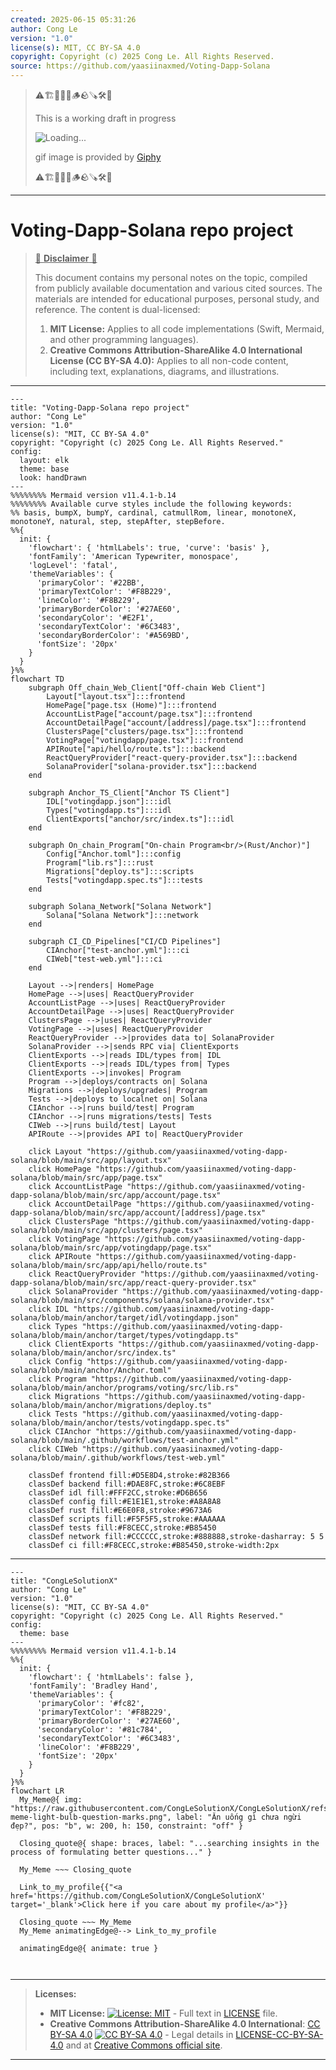 ```yaml
---
created: 2025-06-15 05:31:26
author: Cong Le
version: "1.0"
license(s): MIT, CC BY-SA 4.0
copyright: Copyright (c) 2025 Cong Le. All Rights Reserved.
source: https://github.com/yaasiinaxmed/Voting-Dapp-Solana
---
```



> ⚠️🏗️🚧🦺🧱🪵🪨🪚🛠️👷
> 
> This is a working draft in progress
> 
> ![Loading...](https://media2.giphy.com/media/v1.Y2lkPTc5MGI3NjExa2JiaGs4MXFjMWp0MG40cjJ3bXZ3bTFiZnlsYXg1Ymh4bDl4cm4wNiZlcD12MV9pbnRlcm5hbF9naWZfYnlfaWQmY3Q9Zw/3oriNT3HeCc7vDwupG/giphy.gif)
>
> gif image is provided by [Giphy](https://giphy.com)
> 
> ⚠️🏗️🚧🦺🧱🪵🪨🪚🛠️👷


----

# Voting-Dapp-Solana repo project
> <ins>📢 **Disclaimer** 🚨</ins>
>
> This document contains my personal notes on the topic,
> compiled from publicly available documentation and various cited sources.
> The materials are intended for educational purposes, personal study, and reference.
> The content is dual-licensed:
> 1. **MIT License:** Applies to all code implementations (Swift, Mermaid, and other programming languages).
> 2. **Creative Commons Attribution-ShareAlike 4.0 International License (CC BY-SA 4.0):** Applies to all non-code content, including text, explanations, diagrams, and illustrations.
---


```mermaid
---
title: "Voting-Dapp-Solana repo project"
author: "Cong Le"
version: "1.0"
license(s): "MIT, CC BY-SA 4.0"
copyright: "Copyright (c) 2025 Cong Le. All Rights Reserved."
config:
  layout: elk
  theme: base
  look: handDrawn
---
%%%%%%%% Mermaid version v11.4.1-b.14
%%%%%%%% Available curve styles include the following keywords:
%% basis, bumpX, bumpY, cardinal, catmullRom, linear, monotoneX, monotoneY, natural, step, stepAfter, stepBefore.
%%{
  init: {
    'flowchart': { 'htmlLabels': true, 'curve': 'basis' },
    'fontFamily': 'American Typewriter, monospace',
    'logLevel': 'fatal',
    'themeVariables': {
      'primaryColor': '#22BB',
      'primaryTextColor': '#F8B229',
      'lineColor': '#F8B229',
      'primaryBorderColor': '#27AE60',
      'secondaryColor': '#E2F1',
      'secondaryTextColor': '#6C3483',
      'secondaryBorderColor': '#A569BD',
      'fontSize': '20px'
    }
  }
}%%
flowchart TD
    subgraph Off_chain_Web_Client["Off-chain Web Client"]
        Layout["layout.tsx"]:::frontend
        HomePage["page.tsx (Home)"]:::frontend
        AccountListPage["account/page.tsx"]:::frontend
        AccountDetailPage["account/[address]/page.tsx"]:::frontend
        ClustersPage["clusters/page.tsx"]:::frontend
        VotingPage["votingdapp/page.tsx"]:::frontend
        APIRoute["api/hello/route.ts"]:::backend
        ReactQueryProvider["react-query-provider.tsx"]:::backend
        SolanaProvider["solana-provider.tsx"]:::backend
    end

    subgraph Anchor_TS_Client["Anchor TS Client"]
        IDL["votingdapp.json"]:::idl
        Types["votingdapp.ts"]:::idl
        ClientExports["anchor/src/index.ts"]:::idl
    end

    subgraph On_chain_Program["On-chain Program<br/>(Rust/Anchor)"]
        Config["Anchor.toml"]:::config
        Program["lib.rs"]:::rust
        Migrations["deploy.ts"]:::scripts
        Tests["votingdapp.spec.ts"]:::tests
    end

    subgraph Solana_Network["Solana Network"]
        Solana["Solana Network"]:::network
    end

    subgraph CI_CD_Pipelines["CI/CD Pipelines"]
        CIAnchor["test-anchor.yml"]:::ci
        CIWeb["test-web.yml"]:::ci
    end

    Layout -->|renders| HomePage
    HomePage -->|uses| ReactQueryProvider
    AccountListPage -->|uses| ReactQueryProvider
    AccountDetailPage -->|uses| ReactQueryProvider
    ClustersPage -->|uses| ReactQueryProvider
    VotingPage -->|uses| ReactQueryProvider
    ReactQueryProvider -->|provides data to| SolanaProvider
    SolanaProvider -->|sends RPC via| ClientExports
    ClientExports -->|reads IDL/types from| IDL
    ClientExports -->|reads IDL/types from| Types
    ClientExports -->|invokes| Program
    Program -->|deploys/contracts on| Solana
    Migrations -->|deploys/upgrades| Program
    Tests -->|deploys to localnet on| Solana
    CIAnchor -->|runs build/test| Program
    CIAnchor -->|runs migrations/tests| Tests
    CIWeb -->|runs build/test| Layout
    APIRoute -->|provides API to| ReactQueryProvider

    click Layout "https://github.com/yaasiinaxmed/voting-dapp-solana/blob/main/src/app/layout.tsx"
    click HomePage "https://github.com/yaasiinaxmed/voting-dapp-solana/blob/main/src/app/page.tsx"
    click AccountListPage "https://github.com/yaasiinaxmed/voting-dapp-solana/blob/main/src/app/account/page.tsx"
    click AccountDetailPage "https://github.com/yaasiinaxmed/voting-dapp-solana/blob/main/src/app/account/[address]/page.tsx"
    click ClustersPage "https://github.com/yaasiinaxmed/voting-dapp-solana/blob/main/src/app/clusters/page.tsx"
    click VotingPage "https://github.com/yaasiinaxmed/voting-dapp-solana/blob/main/src/app/votingdapp/page.tsx"
    click APIRoute "https://github.com/yaasiinaxmed/voting-dapp-solana/blob/main/src/app/api/hello/route.ts"
    click ReactQueryProvider "https://github.com/yaasiinaxmed/voting-dapp-solana/blob/main/src/app/react-query-provider.tsx"
    click SolanaProvider "https://github.com/yaasiinaxmed/voting-dapp-solana/blob/main/src/components/solana/solana-provider.tsx"
    click IDL "https://github.com/yaasiinaxmed/voting-dapp-solana/blob/main/anchor/target/idl/votingdapp.json"
    click Types "https://github.com/yaasiinaxmed/voting-dapp-solana/blob/main/anchor/target/types/votingdapp.ts"
    click ClientExports "https://github.com/yaasiinaxmed/voting-dapp-solana/blob/main/anchor/src/index.ts"
    click Config "https://github.com/yaasiinaxmed/voting-dapp-solana/blob/main/anchor/Anchor.toml"
    click Program "https://github.com/yaasiinaxmed/voting-dapp-solana/blob/main/anchor/programs/voting/src/lib.rs"
    click Migrations "https://github.com/yaasiinaxmed/voting-dapp-solana/blob/main/anchor/migrations/deploy.ts"
    click Tests "https://github.com/yaasiinaxmed/voting-dapp-solana/blob/main/anchor/tests/votingdapp.spec.ts"
    click CIAnchor "https://github.com/yaasiinaxmed/voting-dapp-solana/blob/main/.github/workflows/test-anchor.yml"
    click CIWeb "https://github.com/yaasiinaxmed/voting-dapp-solana/blob/main/.github/workflows/test-web.yml"

    classDef frontend fill:#D5E8D4,stroke:#82B366
    classDef backend fill:#DAE8FC,stroke:#6C8EBF
    classDef idl fill:#FFF2CC,stroke:#D6B656
    classDef config fill:#E1E1E1,stroke:#A8A8A8
    classDef rust fill:#E6E0F8,stroke:#9673A6
    classDef scripts fill:#F5F5F5,stroke:#AAAAAA
    classDef tests fill:#F8CECC,stroke:#B85450
    classDef network fill:#CCCCCC,stroke:#888888,stroke-dasharray: 5 5
    classDef ci fill:#F8CECC,stroke:#B85450,stroke-width:2px
```

----

<!-- 
```mermaid
%% Current Mermaid version
info
```  -->


```mermaid
---
title: "CongLeSolutionX"
author: "Cong Le"
version: "1.0"
license(s): "MIT, CC BY-SA 4.0"
copyright: "Copyright (c) 2025 Cong Le. All Rights Reserved."
config:
  theme: base
---
%%%%%%%% Mermaid version v11.4.1-b.14
%%{
  init: {
    'flowchart': { 'htmlLabels': false },
    'fontFamily': 'Bradley Hand',
    'themeVariables': {
      'primaryColor': '#fc82',
      'primaryTextColor': '#F8B229',
      'primaryBorderColor': '#27AE60',
      'secondaryColor': '#81c784',
      'secondaryTextColor': '#6C3483',
      'lineColor': '#F8B229',
      'fontSize': '20px'
    }
  }
}%%
flowchart LR
  My_Meme@{ img: "https://raw.githubusercontent.com/CongLeSolutionX/CongLeSolutionX/refs/heads/main/assets/images/My-meme-light-bulb-question-marks.png", label: "Ăn uống gì chưa ngừi đẹp?", pos: "b", w: 200, h: 150, constraint: "off" }

  Closing_quote@{ shape: braces, label: "...searching insights in the process of formulating better questions..." }
    
  My_Meme ~~~ Closing_quote
    
  Link_to_my_profile{{"<a href='https://github.com/CongLeSolutionX/CongLeSolutionX' target='_blank'>Click here if you care about my profile</a>"}}

  Closing_quote ~~~ My_Meme
  My_Meme animatingEdge@--> Link_to_my_profile
  
  animatingEdge@{ animate: true }



```

---
>**Licenses:**
>
>- **MIT License:**  [![License: MIT](https://img.shields.io/badge/License-MIT-yellow.svg)](LICENSE) - Full text in [LICENSE](LICENSE) file.
>- **Creative Commons Attribution-ShareAlike 4.0 International**: [CC BY-SA 4.0](https://creativecommons.org/licenses/by-sa/4.0/) [![CC BY-SA 4.0](https://licensebuttons.net/l/by-sa/4.0/88x31.png)](https://creativecommons.org/licenses/by-sa/4.0/) - Legal details in [LICENSE-CC-BY-SA-4.0](THE_PAST/LICENSE-CC-BY-SA-4.0) and at [Creative Commons official site](https://creativecommons.org/licenses/by-sa/4.0/).
>
---
